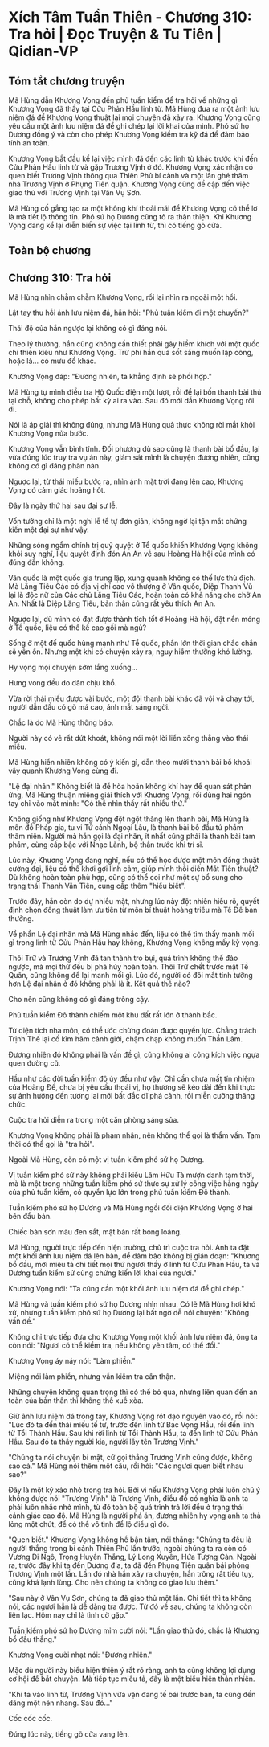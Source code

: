 # Xích Tâm Tuần Thiên - Chương 310: Tra hỏi | Đọc Truyện & Tu Tiên | Qidian-VP



## Tóm tắt chương truyện

Mã Hùng dẫn Khương Vọng đến phủ tuần kiểm để tra hỏi về những gì Khương Vọng đã thấy tại Cửu Phản Hầu linh từ. Mã Hùng đưa ra một ảnh lưu niệm đá để Khương Vọng thuật lại mọi chuyện đã xảy ra. Khương Vọng cũng yêu cầu một ảnh lưu niệm đá để ghi chép lại lời khai của mình. Phó sứ họ Dương đồng ý và còn cho phép Khương Vọng kiểm tra kỹ đá để đảm bảo tính an toàn.

Khương Vọng bắt đầu kể lại việc mình đã đến các linh từ khác trước khi đến Cửu Phản Hầu linh từ và gặp Trương Vịnh ở đó. Khương Vọng xác nhận có quen biết Trương Vịnh thông qua Thiên Phủ bí cảnh và một lần ghé thăm nhà Trương Vịnh ở Phụng Tiên quận. Khương Vọng cũng đề cập đến việc giao thủ với Trương Vịnh tại Vân Vụ Sơn.

Mã Hùng cố gắng tạo ra một không khí thoải mái để Khương Vọng có thể lơ là mà tiết lộ thông tin. Phó sứ họ Dương cũng tỏ ra thân thiện. Khi Khương Vọng đang kể lại diễn biến sự việc tại linh từ, thì có tiếng gõ cửa.


## Toàn bộ chương

## Chương 310: Tra hỏi

Mã Hùng nhìn chằm chằm Khương Vọng, rồi lại nhìn ra ngoài một hồi.

Lật tay thu hồi ảnh lưu niệm đá, hắn hỏi: "Phủ tuần kiểm đi một chuyến?"

Thái độ của hắn ngược lại không có gì đáng nói.

Theo lý thường, hắn cũng không cần thiết phải gây hiềm khích với một quốc chi thiên kiêu như Khương Vọng. Trừ phi hắn quá sốt sắng muốn lập công, hoặc là... có mưu đồ khác.

Khương Vọng đáp: "Đương nhiên, ta khẳng định sẽ phối hợp."

Mã Hùng tự mình điều tra Hộ Quốc điện một lượt, rồi để lại bốn thanh bài thủ tại chỗ, không cho phép bất kỳ ai ra vào. Sau đó mới dẫn Khương Vọng rời đi.

Nói là áp giải thì không đúng, nhưng Mã Hùng quả thực không rời mắt khỏi Khương Vọng nửa bước.

Khương Vọng vẫn bình tĩnh. Đối phương dù sao cũng là thanh bài bổ đầu, lại vừa đúng lúc truy tra vụ án này, giám sát mình là chuyện đương nhiên, cũng không có gì đáng phàn nàn.

Ngược lại, từ thái miếu bước ra, nhìn ánh mặt trời đang lên cao, Khương Vọng có cảm giác hoảng hốt.

Đây là ngày thứ hai sau đại sư lễ.

Vốn tưởng chỉ là một nghi lễ tế tự đơn giản, không ngờ lại tận mắt chứng kiến một đại sự như vậy.

Những sóng ngầm chính trị quỷ quyệt ở Tề quốc khiến Khương Vọng không khỏi suy nghĩ, liệu quyết định đón An An về sau Hoàng Hà hội của mình có đúng đắn không.

Vân quốc là một quốc gia trung lập, xung quanh không có thế lực thù địch. Mà Lăng Tiêu Các có địa vị chí cao vô thượng ở Vân quốc, Diệp Thanh Vũ lại là độc nữ của Các chủ Lăng Tiêu Các, hoàn toàn có khả năng che chở An An. Nhất là Diệp Lăng Tiêu, bản thân cũng rất yêu thích An An.

Ngược lại, dù mình có đạt được thành tích tốt ở Hoàng Hà hội, đặt nền móng ở Tề quốc, liệu có thể kê cao gối mà ngủ?

Sống ở một đế quốc hùng mạnh như Tề quốc, phần lớn thời gian chắc chắn sẽ yên ổn. Nhưng một khi có chuyện xảy ra, nguy hiểm thường khó lường.

Hy vọng mọi chuyện sớm lắng xuống...

Hưng vong đều do dân chịu khổ.

Vừa rời thái miếu được vài bước, một đội thanh bài khác đã vội vã chạy tới, người dẫn đầu có gò má cao, ánh mắt sáng ngời.

Chắc là do Mã Hùng thông báo.

Người này có vẻ rất dứt khoát, không nói một lời liền xông thẳng vào thái miếu.

Mã Hùng hiển nhiên không có ý kiến gì, dẫn theo mười thanh bài bổ khoái vây quanh Khương Vọng cùng đi.

"Lệ đại nhân." Không biết là để hòa hoãn không khí hay để quan sát phản ứng, Mã Hùng thuận miệng giải thích với Khương Vọng, rồi dùng hai ngón tay chỉ vào mắt mình: "Có thể nhìn thấy rất nhiều thứ."

Không giống như Khương Vọng đột ngột thăng lên thanh bài, Mã Hùng là môn đồ Pháp gia, tu vi Tứ cảnh Ngoại Lâu, là thanh bài bổ đầu tứ phẩm thâm niên. Người mà hắn gọi là đại nhân, ít nhất cũng phải là thanh bài tam phẩm, cùng cấp bậc với Nhạc Lãnh, bộ thần trước khi trí sĩ.

Lúc này, Khương Vọng đang nghĩ, nếu có thể học được một môn đồng thuật cường đại, liệu có thể khơi gợi linh cảm, giúp mình thôi diễn Mắt Tiên thuật? Dù không hoàn toàn phù hợp, cũng có thể coi như một sự bổ sung cho trạng thái Thanh Văn Tiên, cung cấp thêm "hiểu biết".

Trước đây, hắn còn do dự nhiều mặt, nhưng lúc này đột nhiên hiểu rõ, quyết định chọn đồng thuật làm ưu tiên từ môn bí thuật hoàng triều mà Tề Đế ban thưởng.

Về phần Lệ đại nhân mà Mã Hùng nhắc đến, liệu có thể tìm thấy manh mối gì trong linh từ Cửu Phản Hầu hay không, Khương Vọng không mấy kỳ vọng.

Thôi Trữ và Trương Vịnh đã tan thành tro bụi, quá trình không thể đảo ngược, mà mọi thứ đều bị phá hủy hoàn toàn. Thôi Trữ chết trước mặt Tề Quân, cũng không để lại manh mối gì. Lúc đó, người có đôi mắt tinh tường hơn Lệ đại nhân ở đó không phải là ít. Kết quả thế nào?

Cho nên cũng không có gì đáng trông cậy.

Phủ tuần kiểm Đô thành chiếm một khu đất rất lớn ở thành bắc.

Từ diện tích nha môn, có thể ước chừng đoán được quyền lực. Chẳng trách Trịnh Thế lại cố kìm hãm cảnh giới, chậm chạp không muốn Thần Lâm.

Đương nhiên đó không phải là vấn đề gì, cũng không ai công kích việc ngựa quen đường cũ.

Hầu như các đời tuần kiểm đô úy đều như vậy. Chỉ cần chưa mất tín nhiệm của Hoàng Đế, chưa bị yêu cầu thoái vị, họ thường sẽ kéo dài đến khi thực sự ảnh hưởng đến tương lai mới bất đắc dĩ phá cảnh, rồi miễn cưỡng thăng chức.

Cuộc tra hỏi diễn ra trong một căn phòng sáng sủa.

Khương Vọng không phải là phạm nhân, nên không thể gọi là thẩm vấn. Tạm thời có thể gọi là "tra hỏi".

Ngoài Mã Hùng, còn có một vị tuần kiểm phó sứ họ Dương.

Vị tuần kiểm phó sứ này không phải kiểu Lâm Hữu Tà mượn danh tạm thời, mà là một trong những tuần kiểm phó sứ thực sự xử lý công việc hàng ngày của phủ tuần kiểm, có quyền lực lớn trong phủ tuần kiểm Đô thành.

Tuần kiểm phó sứ họ Dương và Mã Hùng ngồi đối diện Khương Vọng ở hai bên đầu bàn.

Chiếc bàn sơn màu đen sắt, mặt bàn rất bóng loáng.

Mã Hùng, người trực tiếp đến hiện trường, chủ trì cuộc tra hỏi. Anh ta đặt một khối ảnh lưu niệm đá lên bàn, để đảm bảo không bị gián đoạn: "Khương bổ đầu, mời miêu tả chi tiết mọi thứ ngươi thấy ở linh từ Cửu Phản Hầu, ta và Dương tuần kiểm sứ cùng chứng kiến lời khai của ngươi."

Khương Vọng nói: "Ta cũng cần một khối ảnh lưu niệm đá để ghi chép."

Mã Hùng và tuần kiểm phó sứ họ Dương nhìn nhau. Có lẽ Mã Hùng hơi khó xử, nhưng tuần kiểm phó sứ họ Dương lại bất ngờ dễ nói chuyện: "Không vấn đề."

Không chỉ trực tiếp đưa cho Khương Vọng một khối ảnh lưu niệm đá, ông ta còn nói: "Ngươi có thể kiểm tra, nếu không yên tâm, có thể đổi."

Khương Vọng áy náy nói: "Làm phiền."

Miệng nói làm phiền, nhưng vẫn kiểm tra cẩn thận.

Những chuyện không quan trọng thì có thể bỏ qua, nhưng liên quan đến an toàn của bản thân thì không thể xuề xòa.

Giữ ảnh lưu niệm đá trong tay, Khương Vọng rót đạo nguyên vào đó, rồi nói: "Lúc đó ta đến thái miếu tế tự, trước đến linh từ Bác Vọng Hầu, rồi đến linh từ Tồi Thành Hầu. Sau khi rời linh từ Tồi Thành Hầu, ta đến linh từ Cửu Phản Hầu. Sau đó ta thấy người kia, người lấy tên Trương Vịnh."

"Chúng ta nói chuyện bí mật, cứ gọi thẳng Trương Vịnh cũng được, không sao cả." Mã Hùng nói thêm một câu, rồi hỏi: "Các ngươi quen biết nhau sao?"

Đây là một kỹ xảo nhỏ trong tra hỏi. Bởi vì nếu Khương Vọng phải luôn chú ý không được nói "Trương Vịnh" là Trương Vịnh, điều đó có nghĩa là anh ta phải luôn nhắc nhở mình, từ đó toàn bộ quá trình trả lời đều ở trạng thái cảnh giác cao độ. Mã Hùng là người phá án, đương nhiên hy vọng anh ta thả lỏng một chút, để có thể vô tình để lộ điều gì đó.

"Quen biết." Khương Vọng không hề bận tâm, nói thẳng: "Chúng ta đều là người thắng trong bí cảnh Thiên Phủ lần trước, ngoài chúng ta ra còn có Vương Di Ngô, Trọng Huyền Thắng, Lý Long Xuyên, Hứa Tượng Càn. Ngoài ra, trước đây khi ta đến Dương địa, ta đã đến Phụng Tiên quận bái phỏng Trương Vịnh một lần. Lần đó nhà hắn xảy ra chuyện, hắn trông rất tiều tụy, cũng khá lạnh lùng. Cho nên chúng ta không có giao lưu thêm."

"Sau này ở Vân Vụ Sơn, chúng ta đã giao thủ một lần. Chi tiết thì ta không nói, các ngươi hẳn là dễ dàng tra được. Từ đó về sau, chúng ta không còn liên lạc. Hôm nay chỉ là tình cờ gặp."

Tuần kiểm phó sứ họ Dương mỉm cười nói: "Lần giao thủ đó, chắc là Khương bổ đầu thắng."

Khương Vọng cười nhạt nói: "Đương nhiên."

Mặc dù người này biểu hiện thiện ý rất rõ ràng, anh ta cũng không lợi dụng cơ hội để bắt chuyện. Mà tiếp tục miêu tả, đây là một biểu hiện thản nhiên.

"Khi ta vào linh từ, Trương Vịnh vừa vặn đang tế bái trước bàn, ta cũng đến dâng một nén nhang. Sau đó..."

Cốc cốc cốc.

Đúng lúc này, tiếng gõ cửa vang lên.